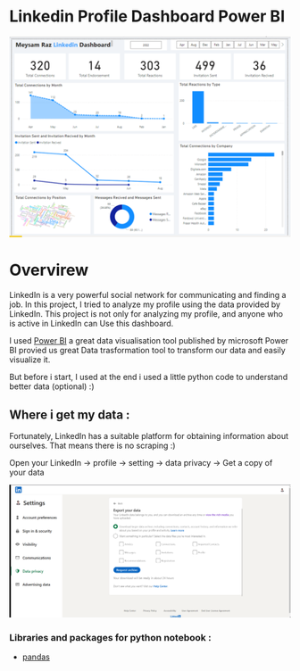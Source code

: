 # Linkedin Profile Dashboard Power BI

<p><img src="src/linkedin_dashboard_power_bi.png" alt=""></p>

# Overvirew 

LinkedIn is a very powerful social network for communicating and finding a job. In this project, I tried to analyze my profile using the data provided by LinkedIn. This project is not only for analyzing my profile, and anyone who is active in LinkedIn can Use this dashboard.

I used [Power BI](https://powerbi.microsoft.com/en/) a great data visualisation tool published by microsoft Power BI provied us great Data trasformation tool to transform our data and easily visualize it.

But before i start, I used at the end i used a little python code to understand better data (optional) :)

## Where i get my data :

Fortunately, LinkedIn has a suitable platform for obtaining information about ourselves. That means there is no scraping :)

Open your LinkedIn -> profile -> setting -> data privacy -> Get a copy of your data 


<p><img src="src/linkedin_data_pull.png" alt=""></p>

 ### Libraries and packages for python notebook : 
 
 - [pandas](https://pandas.pydata.org/)
